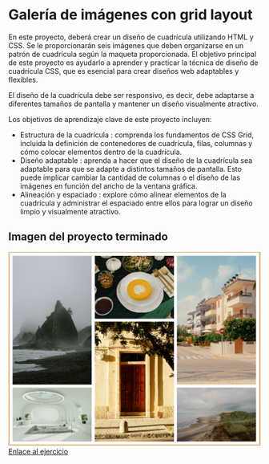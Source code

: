 <h1>Galería de imágenes con grid layout</h1>
<p>En este proyecto, deberá crear un diseño de cuadrícula utilizando HTML y CSS. Se le proporcionarán seis imágenes que deben organizarse en un patrón de cuadrícula según la maqueta proporcionada. El objetivo principal de este proyecto es ayudarlo a aprender y practicar la técnica de diseño de cuadrícula CSS, que es esencial para crear diseños web adaptables y flexibles.</p>
<p>El diseño de la cuadrícula debe ser responsivo, es decir, debe adaptarse a diferentes tamaños de pantalla y mantener un diseño visualmente atractivo.</p>
<p>Los objetivos de aprendizaje clave de este proyecto incluyen:</p>
<ul>
  <li>Estructura de la cuadrícula : comprenda los fundamentos de CSS Grid, incluida la definición de contenedores de cuadrícula, filas, columnas y cómo colocar elementos dentro de la cuadrícula.</li>
  <li>Diseño adaptable : aprenda a hacer que el diseño de la cuadrícula sea adaptable para que se adapte a distintos tamaños de pantalla. Esto puede implicar cambiar la cantidad de columnas o el diseño de las imágenes en función del ancho de la ventana gráfica.</li>
  <li>Alineación y espaciado : explore cómo alinear elementos de la cuadrícula y administrar el espaciado entre ellos para lograr un diseño limpio y visualmente atractivo.</li>
</ul>
<h2>Imagen del proyecto terminado</h2>
<img src="https://github.com/loli-digital/image-grid-roadmap.sh/blob/main/image_grid.png" alt="Galería de imágenes con grid layout">
<a href="https://roadmap.sh/projects/image-grid">Enlace al ejercicio</a>
